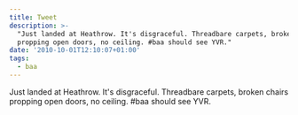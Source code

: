 ```yaml
---
title: Tweet
description: >-
  "Just landed at Heathrow. It's disgraceful. Threadbare carpets, broken chairs
  propping open doors, no ceiling. #baa should see YVR."
date: '2010-10-01T12:10:07+01:00'
tags:
  - baa
---
```

Just landed at Heathrow. It's disgraceful. Threadbare carpets, broken chairs propping open doors, no ceiling. #baa should see YVR.
